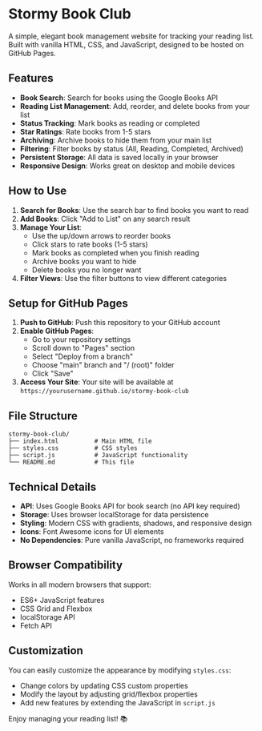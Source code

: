 # Stormy Book Club

A simple, elegant book management website for tracking your reading list. Built with vanilla HTML, CSS, and JavaScript, designed to be hosted on GitHub Pages.

## Features

- **Book Search**: Search for books using the Google Books API
- **Reading List Management**: Add, reorder, and delete books from your list
- **Status Tracking**: Mark books as reading or completed
- **Star Ratings**: Rate books from 1-5 stars
- **Archiving**: Archive books to hide them from your main list
- **Filtering**: Filter books by status (All, Reading, Completed, Archived)
- **Persistent Storage**: All data is saved locally in your browser
- **Responsive Design**: Works great on desktop and mobile devices

## How to Use

1. **Search for Books**: Use the search bar to find books you want to read
2. **Add Books**: Click "Add to List" on any search result
3. **Manage Your List**: 
   - Use the up/down arrows to reorder books
   - Click stars to rate books (1-5 stars)
   - Mark books as completed when you finish reading
   - Archive books you want to hide
   - Delete books you no longer want
4. **Filter Views**: Use the filter buttons to view different categories

## Setup for GitHub Pages

1. **Push to GitHub**: Push this repository to your GitHub account
2. **Enable GitHub Pages**:
   - Go to your repository settings
   - Scroll down to "Pages" section
   - Select "Deploy from a branch"
   - Choose "main" branch and "/ (root)" folder
   - Click "Save"
3. **Access Your Site**: Your site will be available at `https://yourusername.github.io/stormy-book-club`

## File Structure

```
stormy-book-club/
├── index.html          # Main HTML file
├── styles.css          # CSS styles
├── script.js           # JavaScript functionality
└── README.md           # This file
```

## Technical Details

- **API**: Uses Google Books API for book search (no API key required)
- **Storage**: Uses browser localStorage for data persistence
- **Styling**: Modern CSS with gradients, shadows, and responsive design
- **Icons**: Font Awesome icons for UI elements
- **No Dependencies**: Pure vanilla JavaScript, no frameworks required

## Browser Compatibility

Works in all modern browsers that support:
- ES6+ JavaScript features
- CSS Grid and Flexbox
- localStorage API
- Fetch API

## Customization

You can easily customize the appearance by modifying `styles.css`:
- Change colors by updating CSS custom properties
- Modify the layout by adjusting grid/flexbox properties
- Add new features by extending the JavaScript in `script.js`

Enjoy managing your reading list! 📚
